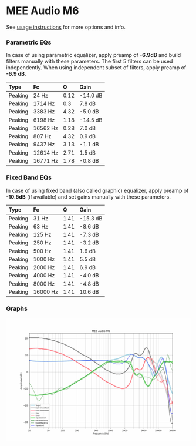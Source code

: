 # MEE Audio M6
See [usage instructions](https://github.com/jaakkopasanen/AutoEq#usage) for more options and info.

### Parametric EQs
In case of using parametric equalizer, apply preamp of **-6.9dB** and build filters manually
with these parameters. The first 5 filters can be used independently.
When using independent subset of filters, apply preamp of **-6.9 dB**.

| Type    | Fc       |    Q | Gain     |
|:--------|:---------|:-----|:---------|
| Peaking | 24 Hz    | 0.12 | -14.0 dB |
| Peaking | 1714 Hz  | 0.3  | 7.8 dB   |
| Peaking | 3383 Hz  | 4.32 | -5.0 dB  |
| Peaking | 6198 Hz  | 1.18 | -14.5 dB |
| Peaking | 16562 Hz | 0.28 | 7.0 dB   |
| Peaking | 807 Hz   | 4.32 | 0.9 dB   |
| Peaking | 9437 Hz  | 3.13 | -1.1 dB  |
| Peaking | 12614 Hz | 2.71 | 1.5 dB   |
| Peaking | 16771 Hz | 1.78 | -0.8 dB  |

### Fixed Band EQs
In case of using fixed band (also called graphic) equalizer, apply preamp of **-10.5dB**
(if available) and set gains manually with these parameters.

| Type    | Fc       |    Q | Gain     |
|:--------|:---------|:-----|:---------|
| Peaking | 31 Hz    | 1.41 | -15.3 dB |
| Peaking | 63 Hz    | 1.41 | -8.6 dB  |
| Peaking | 125 Hz   | 1.41 | -7.3 dB  |
| Peaking | 250 Hz   | 1.41 | -3.2 dB  |
| Peaking | 500 Hz   | 1.41 | 1.6 dB   |
| Peaking | 1000 Hz  | 1.41 | 5.5 dB   |
| Peaking | 2000 Hz  | 1.41 | 6.9 dB   |
| Peaking | 4000 Hz  | 1.41 | -4.0 dB  |
| Peaking | 8000 Hz  | 1.41 | -4.8 dB  |
| Peaking | 16000 Hz | 1.41 | 10.6 dB  |

### Graphs
![](./MEE%20Audio%20M6.png)